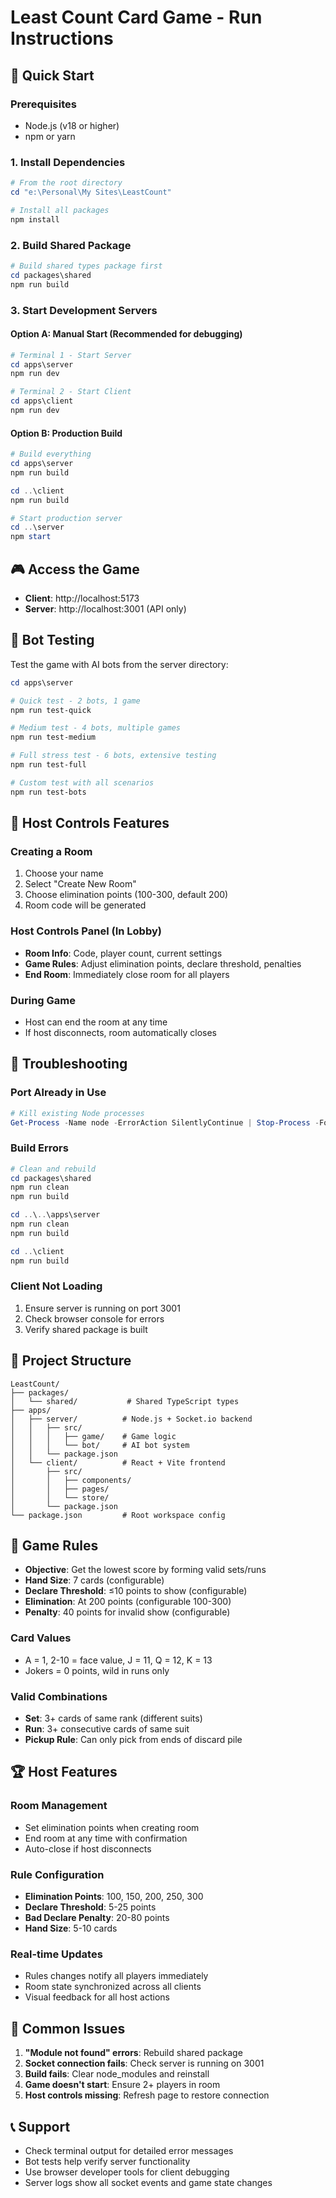# Least Count Card Game - Run Instructions

## 🚀 Quick Start

### Prerequisites
- Node.js (v18 or higher)
- npm or yarn

### 1. Install Dependencies
```powershell
# From the root directory
cd "e:\Personal\My Sites\LeastCount"

# Install all packages
npm install
```

### 2. Build Shared Package
```powershell
# Build shared types package first
cd packages\shared
npm run build
```

### 3. Start Development Servers

#### Option A: Manual Start (Recommended for debugging)
```powershell
# Terminal 1 - Start Server
cd apps\server
npm run dev

# Terminal 2 - Start Client  
cd apps\client
npm run dev
```

#### Option B: Production Build
```powershell
# Build everything
cd apps\server
npm run build

cd ..\client
npm run build

# Start production server
cd ..\server
npm start
```

## 🎮 Access the Game

- **Client**: http://localhost:5173
- **Server**: http://localhost:3001 (API only)

## 🤖 Bot Testing

Test the game with AI bots from the server directory:

```powershell
cd apps\server

# Quick test - 2 bots, 1 game
npm run test-quick

# Medium test - 4 bots, multiple games  
npm run test-medium

# Full stress test - 6 bots, extensive testing
npm run test-full

# Custom test with all scenarios
npm run test-bots
```

## 🎯 Host Controls Features

### Creating a Room
1. Choose your name
2. Select "Create New Room" 
3. Choose elimination points (100-300, default 200)
4. Room code will be generated

### Host Controls Panel (In Lobby)
- **Room Info**: Code, player count, current settings
- **Game Rules**: Adjust elimination points, declare threshold, penalties
- **End Room**: Immediately close room for all players

### During Game
- Host can end the room at any time
- If host disconnects, room automatically closes

## 🔧 Troubleshooting

### Port Already in Use
```powershell
# Kill existing Node processes
Get-Process -Name node -ErrorAction SilentlyContinue | Stop-Process -Force
```

### Build Errors
```powershell
# Clean and rebuild
cd packages\shared
npm run clean
npm run build

cd ..\..\apps\server  
npm run clean
npm run build

cd ..\client
npm run build
```

### Client Not Loading
1. Ensure server is running on port 3001
2. Check browser console for errors
3. Verify shared package is built

## 📁 Project Structure

```
LeastCount/
├── packages/
│   └── shared/           # Shared TypeScript types
├── apps/
│   ├── server/          # Node.js + Socket.io backend
│   │   ├── src/
│   │   │   ├── game/    # Game logic
│   │   │   └── bot/     # AI bot system
│   │   └── package.json
│   └── client/          # React + Vite frontend
│       ├── src/
│       │   ├── components/
│       │   ├── pages/
│       │   └── store/
│       └── package.json
└── package.json         # Root workspace config
```

## 🎲 Game Rules

- **Objective**: Get the lowest score by forming valid sets/runs
- **Hand Size**: 7 cards (configurable)
- **Declare Threshold**: ≤10 points to show (configurable)
- **Elimination**: At 200 points (configurable 100-300)
- **Penalty**: 40 points for invalid show (configurable)

### Card Values
- A = 1, 2-10 = face value, J = 11, Q = 12, K = 13
- Jokers = 0 points, wild in runs only

### Valid Combinations
- **Set**: 3+ cards of same rank (different suits)
- **Run**: 3+ consecutive cards of same suit
- **Pickup Rule**: Can only pick from ends of discard pile

## 🏆 Host Features

### Room Management
- Set elimination points when creating room
- End room at any time with confirmation
- Auto-close if host disconnects

### Rule Configuration
- **Elimination Points**: 100, 150, 200, 250, 300
- **Declare Threshold**: 5-25 points
- **Bad Declare Penalty**: 20-80 points
- **Hand Size**: 5-10 cards

### Real-time Updates
- Rules changes notify all players immediately
- Room state synchronized across all clients
- Visual feedback for all host actions

## 🐛 Common Issues

1. **"Module not found" errors**: Rebuild shared package
2. **Socket connection fails**: Check server is running on 3001
3. **Build fails**: Clear node_modules and reinstall
4. **Game doesn't start**: Ensure 2+ players in room
5. **Host controls missing**: Refresh page to restore connection

## 📞 Support

- Check terminal output for detailed error messages
- Bot tests help verify server functionality
- Use browser developer tools for client debugging
- Server logs show all socket events and game state changes
